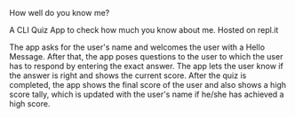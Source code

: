 How well do you know me?

A CLI Quiz App to check how much you know about me. Hosted on repl.it

The app asks for the user's name and welcomes the user with a Hello Message. After that,
the app poses questions to the user to which the user has to respond by entering the exact answer.
The app lets the user know if the answer is right and shows the current score. After the quiz is 
completed, the app shows the final score of the user and also shows a high score tally, which is 
updated with the user's name if he/she has achieved a high score.



